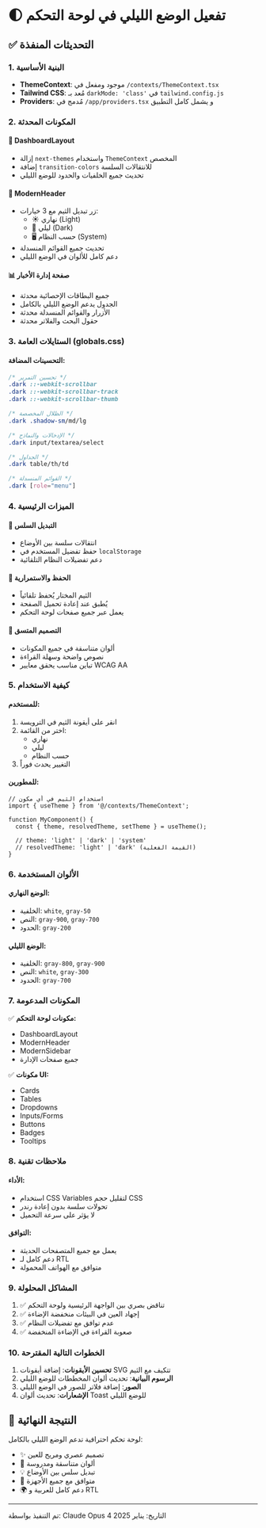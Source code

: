 # 🌓 تفعيل الوضع الليلي في لوحة التحكم

## ✅ التحديثات المنفذة

### 1. البنية الأساسية
- **ThemeContext**: موجود ومفعل في `/contexts/ThemeContext.tsx`
- **Tailwind CSS**: مُعد بـ `darkMode: 'class'` في `tailwind.config.js`
- **Providers**: مُدمج في `/app/providers.tsx` و يشمل كامل التطبيق

### 2. المكونات المحدثة

#### 🎨 DashboardLayout
- إزالة `next-themes` واستخدام `ThemeContext` المخصص
- إضافة `transition-colors` للانتقالات السلسة
- تحديث جميع الخلفيات والحدود للوضع الليلي

#### 🎯 ModernHeader
- زر تبديل الثيم مع 3 خيارات:
  - ☀️ نهاري (Light)
  - 🌙 ليلي (Dark)
  - 🖥️ حسب النظام (System)
- تحديث جميع القوائم المنسدلة
- دعم كامل للألوان في الوضع الليلي

#### 📊 صفحة إدارة الأخبار
- جميع البطاقات الإحصائية محدثة
- الجدول يدعم الوضع الليلي بالكامل
- الأزرار والقوائم المنسدلة محدثة
- حقول البحث والفلاتر محدثة

### 3. الستايلات العامة (globals.css)

#### التحسينات المضافة:
```css
/* تحسين التمرير */
.dark ::-webkit-scrollbar
.dark ::-webkit-scrollbar-track
.dark ::-webkit-scrollbar-thumb

/* الظلال المخصصة */
.dark .shadow-sm/md/lg

/* الإدخالات والنماذج */
.dark input/textarea/select

/* الجداول */
.dark table/th/td

/* القوائم المنسدلة */
.dark [role="menu"]
```

### 4. الميزات الرئيسية

#### 🔄 التبديل السلس
- انتقالات سلسة بين الأوضاع
- حفظ تفضيل المستخدم في `localStorage`
- دعم تفضيلات النظام التلقائية

#### 💾 الحفظ والاستمرارية
- الثيم المختار يُحفظ تلقائياً
- يُطبق عند إعادة تحميل الصفحة
- يعمل عبر جميع صفحات لوحة التحكم

#### 🎨 التصميم المتسق
- ألوان متناسقة في جميع المكونات
- نصوص واضحة وسهلة القراءة
- تباين مناسب يحقق معايير WCAG AA

### 5. كيفية الاستخدام

#### للمستخدم:
1. انقر على أيقونة الثيم في الترويسة
2. اختر من القائمة:
   - نهاري
   - ليلي
   - حسب النظام
3. التغيير يحدث فوراً

#### للمطورين:
```tsx
// استخدام الثيم في أي مكون
import { useTheme } from '@/contexts/ThemeContext';

function MyComponent() {
  const { theme, resolvedTheme, setTheme } = useTheme();
  
  // theme: 'light' | 'dark' | 'system'
  // resolvedTheme: 'light' | 'dark' (القيمة الفعلية)
}
```

### 6. الألوان المستخدمة

#### الوضع النهاري:
- الخلفية: `white`, `gray-50`
- النص: `gray-900`, `gray-700`
- الحدود: `gray-200`

#### الوضع الليلي:
- الخلفية: `gray-800`, `gray-900`
- النص: `white`, `gray-300`
- الحدود: `gray-700`

### 7. المكونات المدعومة

✅ **مكونات لوحة التحكم:**
- DashboardLayout
- ModernHeader
- ModernSidebar
- جميع صفحات الإدارة

✅ **مكونات UI:**
- Cards
- Tables
- Dropdowns
- Inputs/Forms
- Buttons
- Badges
- Tooltips

### 8. ملاحظات تقنية

#### الأداء:
- استخدام CSS Variables لتقليل حجم CSS
- تحولات سلسة بدون إعادة رندر
- لا يؤثر على سرعة التحميل

#### التوافق:
- يعمل مع جميع المتصفحات الحديثة
- دعم كامل لـ RTL
- متوافق مع الهواتف المحمولة

### 9. المشاكل المحلولة

1. ✅ تناقض بصري بين الواجهة الرئيسية ولوحة التحكم
2. ✅ إجهاد العين في البيئات منخفضة الإضاءة
3. ✅ عدم توافق مع تفضيلات النظام
4. ✅ صعوبة القراءة في الإضاءة المنخفضة

### 10. الخطوات التالية المقترحة

1. **تحسين الأيقونات**: إضافة أيقونات SVG تتكيف مع الثيم
2. **الرسوم البيانية**: تحديث ألوان المخططات للوضع الليلي
3. **الصور**: إضافة فلاتر للصور في الوضع الليلي
4. **الإشعارات**: تحديث ألوان Toast للوضع الليلي

## 🚀 النتيجة النهائية

لوحة تحكم احترافية تدعم الوضع الليلي بالكامل:
- ✨ تصميم عصري ومريح للعين
- 🎨 ألوان متناسقة ومدروسة
- 💡 تبديل سلس بين الأوضاع
- 📱 متوافق مع جميع الأجهزة
- 🌍 دعم كامل للعربية و RTL

---

تم التنفيذ بواسطة: Claude Opus 4
التاريخ: يناير 2025 